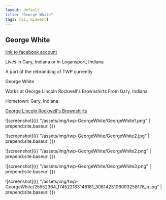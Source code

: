 ```yaml
---
layout: default
title: "George White"
tags: [qz, midwest]
---
```



## George White

[link to facebook account](https://www.facebook.com/100017712013934)

Lives in Gary, Indiana or in Logansport, Indiana

A part of the rebranding of TWP currently 




 George White


 Works at George Lincoln Rockwell's Brownshirts From Gary, Indiana

Hometown: Gary, Indiana

[George Lincoln Rockwell's Brownshirts](https://www.facebook.com/pages/George-Lincoln-Rockwells-Brownshirts/148612272376262) 





![screenshot]({{ "/assets/img/twp-GeorgeWhite/GeorgeWhite1.png" | prepend:site.baseurl }})


![screenshot]({{ "/assets/img/twp-GeorgeWhite/GeorgeWhite2.jpg" | prepend:site.baseurl }})


![screenshot]({{ "/assets/img/twp-GeorgeWhite/GeorgeWhite2.png" | prepend:site.baseurl }})


![screenshot]({{ "/assets/img/twp-GeorgeWhite/GeorgeWhite3.png" | prepend:site.baseurl }})


![screenshot]({{ "/assets/img/twp-GeorgeWhite/25552364_174522183148181_3061423106093258176_n.jpg" | prepend:site.baseurl }})
